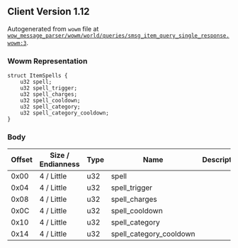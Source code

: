 ## Client Version 1.12

Autogenerated from `wowm` file at [`wow_message_parser/wowm/world/queries/smsg_item_query_single_response.wowm:3`](https://github.com/gtker/wow_messages/tree/main/wow_message_parser/wowm/world/queries/smsg_item_query_single_response.wowm#L3).

### Wowm Representation
```rust,ignore
struct ItemSpells {
    u32 spell;
    u32 spell_trigger;
    u32 spell_charges;
    u32 spell_cooldown;
    u32 spell_category;
    u32 spell_category_cooldown;
}
```
### Body
| Offset | Size / Endianness | Type | Name | Description |
| ------ | ----------------- | ---- | ---- | ----------- |
| 0x00 | 4 / Little | u32 | spell |  |
| 0x04 | 4 / Little | u32 | spell_trigger |  |
| 0x08 | 4 / Little | u32 | spell_charges |  |
| 0x0C | 4 / Little | u32 | spell_cooldown |  |
| 0x10 | 4 / Little | u32 | spell_category |  |
| 0x14 | 4 / Little | u32 | spell_category_cooldown |  |
